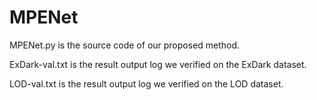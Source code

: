 # MPENet
MPENet.py is the source code of our proposed method.


ExDark-val.txt is the result output log we verified on the ExDark dataset.


LOD-val.txt is the result output log we verified on the LOD dataset.
